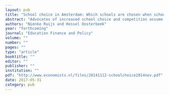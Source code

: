 ```yaml
---
layout: pub
title: "School choice in Amsterdam: Which schools are chosen when school choice is free?"
abstract: "Advocates of increased school choice and competition assume that school choices are led by quality considerations. To test this assumption, this paper examines the determinants of secondary school choice in the city of Amsterdam. In this city there are many schools to choose from and school choice is virtually unrestricted (no catchment areas, low or no tuition fees, short distances). Using discrete choice models we find that published indicators of school quality are not consistent predictors of school choice. Instead, students appear to prefer schools that are close to their home and schools where many of their former classmates in primary school go to."
authors: "Nienke Ruijs and Hessel Oosterbeek"
year: "forthcoming"
journal: "Education Finance and Policy"
volume: ""
number: ""
pages: ""
type: "article"
booktitle: ""
editor: ""
publisher: ""
institution: ""
pdf: "http://www.economists.nl/files/20141112-schoolchoice2014nov.pdf"
date: 2017-05-31
category: pub
---
```

